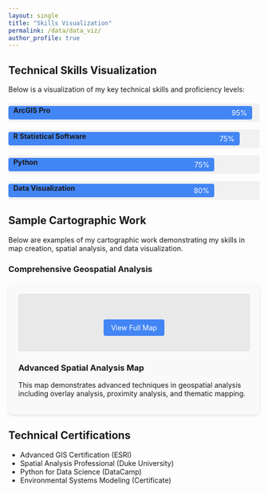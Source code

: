 ```yaml
---
layout: single
title: "Skills Visualization"
permalink: /data/data_viz/
author_profile: true
---
```


## Technical Skills Visualization

Below is a visualization of my key technical skills and proficiency levels:

<div class="skills-container">
  <div class="skill-bar">
    <span class="skill-name">ArcGIS Pro</span>
    <div class="skill-level" style="width: 95%;">95%</div>
  </div>
   <div class="skill-bar">
    <span class="skill-name">R Statistical Software</span>
    <div class="skill-level" style="width: 90%;">75%</div>
  </div>
  <div class="skill-bar">
    <span class="skill-name">Python</span>
    <div class="skill-level" style="width: 80%;">75%</div>
  </div>
  <div class="skill-bar">
    <span class="skill-name">Data Visualization</span>
    <div class="skill-level" style="width: 80%;">80%</div>
  </div>
 
</div>

## Sample Cartographic Work

Below are examples of my cartographic work demonstrating my skills in map creation, spatial analysis, and data visualization.

### Comprehensive Geospatial Analysis
<div class="pdf-container">
  <a href="/files/81943Map1.pdf" target="_blank" class="map-link">
    <div class="map-thumbnail">
      <i class="fas fa-map"></i>
      <span>View Full Map</span>
    </div>
    <h3>Advanced Spatial Analysis Map</h3>
  </a>
  <p>This map demonstrates advanced techniques in geospatial analysis including overlay analysis, proximity analysis, and thematic mapping.</p>
</div>

## Technical Certifications

- Advanced GIS Certification (ESRI)
- Spatial Analysis Professional (Duke University)
- Python for Data Science (DataCamp)
- Environmental Systems Modeling (Certificate)

<style>
.skills-container {
  width: 100%;
  margin: 20px 0;
}
.skill-bar {
  margin-bottom: 15px;
  position: relative;
  background: #f1f1f1;
  border-radius: 4px;
  padding: 5px 0;
}
.skill-name {
  position: absolute;
  left: 10px;
  z-index: 1;
  font-weight: bold;
}
.skill-level {
  background: #4285f4;
  color: white;
  padding: 5px 0;
  text-align: right;
  padding-right: 10px;
  border-radius: 4px;
}
.pdf-container {
  background: #f9f9f9;
  border-radius: 8px;
  padding: 20px;
  margin: 20px 0;
  box-shadow: 0 2px 5px rgba(0,0,0,0.1);
}
.map-link {
  text-decoration: none;
  color: inherit;
  display: block;
}
.map-link:hover h3 {
  color: #4285f4;
}
.map-thumbnail {
  background: #e9e9e9;
  padding: 30px;
  text-align: center;
  border-radius: 4px;
  margin-bottom: 15px;
  border: 1px solid #ddd;
}
.map-thumbnail i {
  font-size: 48px;
  color: #4285f4;
  display: block;
  margin-bottom: 10px;
}
.map-thumbnail span {
  background: #4285f4;
  color: white;
  padding: 8px 15px;
  border-radius: 4px;
  display: inline-block;
  margin-top: 10px;
}
</style>